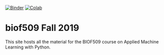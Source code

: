 
[![Binder](https://mybinder.org/badge_logo.svg)](https://mybinder.org/v2/gh/indialittle/fall2019/master?urlpath=lab)
[![Colab](https://colab.research.google.com/assets/colab-badge.svg)](https://colab.research.google.com/github/indialittle/fall2019/)


# biof509 Fall 2019

This site hosts all the material for the BIOF509 course on Applied Machine Learning with Python.
